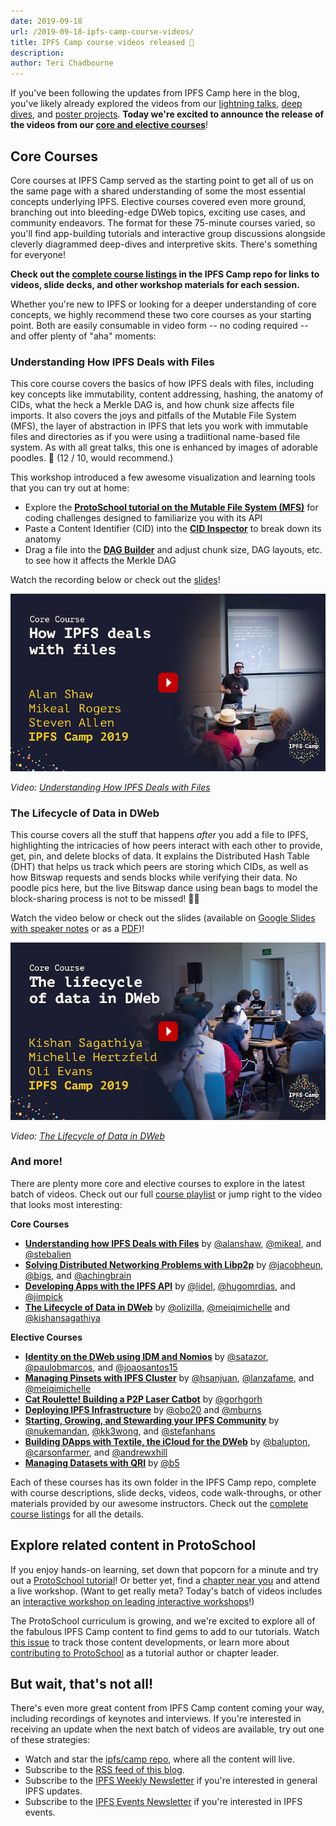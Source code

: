 ```yaml
---
date: 2019-09-18
url: /2019-09-18-ipfs-camp-course-videos/
title: IPFS Camp course videos released 🍿
description:
author: Teri Chadbourne
---
```


If you've been following the updates from IPFS Camp here in the blog, you've likely already explored the videos from our [lightning talks](https://github.com/ipfs/camp#%EF%B8%8F-lightning-talks), [deep dives](https://github.com/ipfs/camp#-deep-dives), and [poster projects](https://github.com/ipfs/camp#-poster-projects). **Today we're excited to announce the release of the videos from our [core and elective courses](https://github.com/ipfs/camp#-core--elective-courses)**!

## Core Courses

Core courses at IPFS Camp served as the starting point to get all of us on the same page with a shared understanding of some the most essential concepts underlying IPFS. Elective courses covered even more ground, branching out into bleeding-edge DWeb topics, exciting use cases, and community endeavors. The format for these 75-minute courses varied, so you'll find app-building tutorials and interactive group discussions alongside cleverly diagrammed deep-dives and interpretive skits. There's something for everyone!

**Check out the [complete course listings](https://github.com/ipfs/camp#-core--elective-courses) in the IPFS Camp repo for links to videos, slide decks, and other workshop materials for each session.**

Whether you're new to IPFS or looking for a deeper understanding of core concepts, we highly recommend these two core courses as your starting point. Both are easily consumable in video form -- no coding required -- and offer plenty of "aha" moments:

### Understanding How IPFS Deals with Files

This core course covers the basics of how IPFS deals with files, including key concepts like immutability, content addressing, hashing, the anatomy of CIDs, what the heck a Merkle DAG is, and how chunk size affects file imports. It also covers the joys and pitfalls of the Mutable File System (MFS), the layer of abstraction in IPFS that lets you work with immutable files and directories as if you were using a tradiitional name-based file system. As with all great talks, this one is enhanced by images of adorable poodles. 🐩 (12 / 10, would recommend.)

This workshop introduced a few awesome visualization and learning tools that you can try out at home:

- Explore the [**ProtoSchool tutorial on the Mutable File System (MFS)**](https://proto.school/#/mutable-file-system) for coding challenges designed to familiarize you with its API
- Paste a Content Identifier (CID) into the [**CID Inspector**](https://cid.ipfs.io/) to break down its anatomy
- Drag a file into the [**DAG Builder**](https://dag.ipfs.io/) and adjust chunk size, DAG layouts, etc. to see how it affects the Merkle DAG

Watch the recording below or check out the [slides](https://github.com/ipfs/camp/blob/master/CORE_AND_ELECTIVE_COURSES/CORE_COURSE_A/IPFS_Camp_Core_Course_A_Slides.pdf)!

[![Video: Understanding How IPFS Deals with Files](./core-a-thumbnail.png)](https://youtu.be/Z5zNPwMDYGg)

_Video: [Understanding How IPFS Deals with Files](https://youtu.be/Z5zNPwMDYGg)_

### The Lifecycle of Data in DWeb

This course covers all the stuff that happens _after_ you add a file to IPFS, highlighting the intricacies of how peers interact with each other to provide, get, pin, and delete blocks of data. It explains the Distributed Hash Table (DHT) that helps us track which peers are storing which CIDs, as well as how Bitswap requests and sends blocks while verifying their data. No poodle pics here, but the live Bitswap dance using bean bags to model the block-sharing process is not to be missed! 🤹‍♂️

Watch the video below or check out the slides (available on [Google Slides with speaker notes](https://docs.google.com/presentation/d/1UOX-a1lCxi-LOyEOe9VEFRcxg_j93Xkywwa4Y95TJaw/edit?usp=sharing) or as a [PDF](https://github.com/ipfs/camp/blob/master/CORE_AND_ELECTIVE_COURSES/CORE_COURSE_D/IPFS_Camp_Core_Course_D_Slides.pdf))!

[![Video: The Lifecycle of Data in DWeb](./core-d-thumbnail.png)](https://youtu.be/fLUq0RkiTBA)

_Video: [The Lifecycle of Data in DWeb](https://youtu.be/fLUq0RkiTBA)_

### And more!

There are plenty more core and elective courses to explore in the latest batch of videos. Check out our full [course playlist](https://www.youtube.com/playlist?list=PLuhRWgmPaHtSsHMhjeWpfOzr8tonPaePu) or jump right to the video that looks most interesting:

**Core Courses**

- [**Understanding how IPFS Deals with Files**](https://youtu.be/Z5zNPwMDYGg) by [@alanshaw](https://github.com/alanshaw), [@mikeal](https://github.com/mikeal), and [@stebalien](https://github.com/stebalien)
- [**Solving Distributed Networking Problems with Libp2p**](https://youtu.be/Q4IH5rWEO-E) by [@jacobheun](https://github.com/jacobheun), [@bigs](https://github.com/bigs), and [@achingbrain](https://github.com/achingbrain)
- [**Developing Apps with the IPFS API**](https://youtu.be/6EHBOnFQJN4) by [@lidel](https://github.com/lidel), [@hugomrdias](https://github.com/hugomrdias), and [@jimpick](https://github.com/jimpick)
- [**The Lifecycle of Data in DWeb**](https://youtu.be/fLUq0RkiTBA) by [@olizilla](https://github.com/olizilla), [@meiqimichelle](https://github.com/meiqimichelle) and [@kishansagathiya](https://github.com/kishansagathiya)

**Elective Courses**

- [**Identity on the DWeb using IDM and Nomios**](https://youtu.be/EsLqjFEN-MM) by [@satazor](https://github.com/satazor), [@paulobmarcos](https://github.com/paulobmarcos), and [@joaosantos15](https://github.com/joaosantos15)
- [**Managing Pinsets with IPFS Cluster**](https://youtu.be/wmxaVrAFfeE) by [@hsanjuan](https://github.com/hsanjuan), [@lanzafame](https://github.com/lanzafame), and [@meiqimichelle](https://github.com/meiqimichelle)
- [**Cat Roulette! Building a P2P Laser Catbot**](https://youtu.be/kVzHE4MRPOM) by [@gorhgorh](https://github.com/gorhgorh)
- [**Deploying IPFS Infrastructure**](https://youtu.be/PD0e89b4NBk) by [@obo20](https://github.com/obo20) and [@mburns](https://github.com/mburns)
- [**Starting, Growing, and Stewarding your IPFS Community**](https://youtu.be/crTa1j3FRac) by [@nukemandan](https://github.com/nukemandan), [@kk3wong](https://github.com/kk3wong), and [@stefanhans](https://github.com/stefanhans)
- [**Building DApps with Textile, the iCloud for the DWeb**](https://youtu.be/4r7_lOyv4W8) by [@balupton](https://github.com/balupton), [@carsonfarmer](https://github.com/carsonfarmer), and [@andrewxhill](https://github.com/andrewxhill)
- [**Managing Datasets with QRI**](https://youtu.be/ZN1mPBECsvA) by [@b5](https://github.com/b5)

Each of these courses has its own folder in the IPFS Camp repo, complete with course descriptions, slide decks, videos, code walk-throughs, or other materials provided by our awesome instructors. Check out the [complete course listings](https://github.com/ipfs/camp#-core--elective-courses) for all the details.

## Explore related content in ProtoSchool

If you enjoy hands-on learning, set down that popcorn for a minute and try out a [ProtoSchool tutorial](https://proto.school/#/tutorials)! Or better yet, find a [chapter near you](https://proto.school/#/chapters) and attend a live workshop. (Want to get really meta? Today's batch of videos includes an [interactive workshop on leading interactive workshops](https://github.com/ipfs/camp/tree/master/CORE_AND_ELECTIVE_COURSES/ELECTIVE_COURSE_F)!)

The ProtoSchool curriculum is growing, and we're excited to explore all of the fabulous IPFS Camp content to find gems to add to our tutorials. Watch [this issue](https://github.com/ProtoSchool/protoschool.github.io/issues/261) to track those content developments, or learn more about [contributing to ProtoSchool](https://proto.school/#/contribute) as a tutorial author or chapter leader.

## But wait, that's not all!

There's even more great content from IPFS Camp content coming your way, including recordings of keynotes and interviews. If you're interested in receiving an update when the next batch of videos are available, try out one of these strategies:

- Watch and star the [ipfs/camp repo](https://github.com/ipfs/camp/blob/master/README.md), where all the content will live.
- Subscribe to the [RSS feed of this blog](https://blog.ipfs.io/index.xml).
- Subscribe to the [IPFS Weekly Newsletter](https://tinyletter.com/ipfsnewsletter) if you're interested in general IPFS updates.
- Subscribe to the [IPFS Events Newsletter](https://protocol.us20.list-manage.com/subscribe?u=62e1eb7f68461b5a2ab5c52e6&id=f3fed9af1d) if you're interested in IPFS events.
